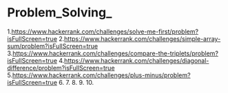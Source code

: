# Problem_Solving_

1.https://www.hackerrank.com/challenges/solve-me-first/problem?isFullScreen=true
2.https://www.hackerrank.com/challenges/simple-array-sum/problem?isFullScreen=true
3.https://www.hackerrank.com/challenges/compare-the-triplets/problem?isFullScreen=true
4.https://www.hackerrank.com/challenges/diagonal-difference/problem?isFullScreen=true
5.https://www.hackerrank.com/challenges/plus-minus/problem?isFullScreen=true
6.
7.
8.
9.
10.
